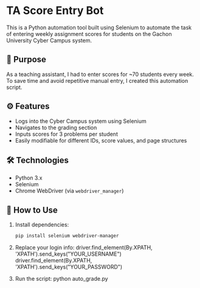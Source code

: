 # TA Score Entry Bot

This is a Python automation tool built using Selenium to automate the task of entering weekly assignment scores for students on the Gachon University Cyber Campus system.

## 🎯 Purpose

As a teaching assistant, I had to enter scores for ~70 students every week. To save time and avoid repetitive manual entry, I created this automation script.

## ⚙️ Features

- Logs into the Cyber Campus system using Selenium
- Navigates to the grading section
- Inputs scores for 3 problems per student
- Easily modifiable for different IDs, score values, and page structures

## 🛠 Technologies

- Python 3.x
- Selenium
- Chrome WebDriver (via `webdriver_manager`)

## 🚀 How to Use

1. Install dependencies:
   ```bash
   pip install selenium webdriver-manager

2. Replace your login info:
   driver.find_element(By.XPATH, 'XPATH').send_keys("YOUR_USERNAME")
   driver.find_element(By.XPATH, 'XPATH').send_keys("YOUR_PASSWORD")

4. Run the script:
   python auto_grade.py
